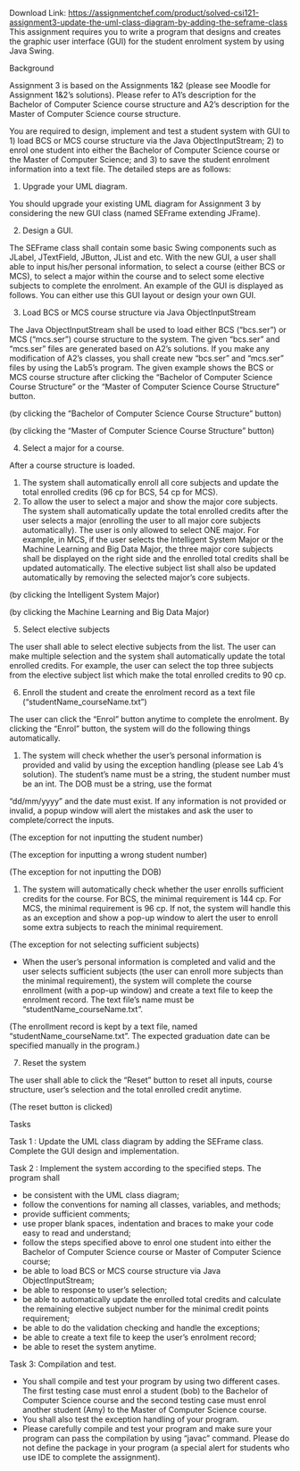 Download Link: https://assignmentchef.com/product/solved-csi121-assignment3-update-the-uml-class-diagram-by-adding-the-seframe-class
<br>
This assignment requires you to write a program that designs and creates the graphic user interface (GUI) for the student enrolment system by using Java Swing.

Background

Assignment 3 is based on the Assignments 1&amp;2 (please see Moodle for Assignment 1&amp;2’s solutions). Please refer to A1’s description for the Bachelor of Computer Science course structure and A2’s description for the Master of Computer Science course structure.

You are required to design, implement and test a student system with GUI to 1) load BCS or MCS course structure via the Java ObjectInputStream; 2) to enrol one student into either the Bachelor of Computer Science course or the Master of Computer Science; and 3) to save the student enrolment information into a text file. The detailed steps are as follows:

<ol>

 <li>Upgrade your UML diagram.</li>

</ol>

You should upgrade your existing UML diagram for Assignment 3 by considering the new GUI class (named SEFrame extending JFrame).

<ol start="2">

 <li>Design a GUI.</li>

</ol>

The SEFrame class shall contain some basic Swing components such as JLabel, JTextField, JButton, JList and etc. With the new GUI, a user shall able to input his/her personal information, to select a course (either BCS or MCS), to select a major within the course and to select some elective subjects to complete the enrolment. An example of the GUI is displayed as follows. You can either use this GUI layout or design your own GUI.

<ol start="3">

 <li>Load BCS or MCS course structure via Java ObjectInputStream</li>

</ol>

The Java ObjectInputStream shall be used to load either BCS (“bcs.ser”) or MCS (“mcs.ser”) course structure to the system. The given “bcs.ser” and “mcs.ser” files are generated based on A2’s solutions. If you make any modification of A2’s classes, you shall create new “bcs.ser” and “mcs.ser” files by using the Lab5’s program. The given example shows the BCS or MCS course structure after clicking the “Bachelor of Computer Science Course Structure” or the “Master of Computer Science Course Structure” button.

(by clicking the “Bachelor of Computer Science Course Structure” button)

(by clicking the “Master of Computer Science Course Structure” button)

<ol start="4">

 <li>Select a major for a course.</li>

</ol>

After a course structure is loaded.

<ol>

 <li>The system shall automatically enroll all core subjects and update the total enrolled credits (96 cp for BCS, 54 cp for MCS).</li>

 <li>To allow the user to select a major and show the major core subjects. The system shall automatically update the total enrolled credits after the user selects a major (enrolling the user to all major core subjects automatically). The user is only allowed to select ONE major. For example, in MCS, if the user selects the Intelligent System Major or the Machine Learning and Big Data Major, the three major core subjects shall be displayed on the right side and the enrolled total credits shall be updated automatically. The elective subject list shall also be updated automatically by removing the selected major’s core subjects.</li>

</ol>

(by clicking the Intelligent System Major)

(by clicking the Machine Learning and Big Data Major)

<ol start="5">

 <li>Select elective subjects</li>

</ol>

The user shall able to select elective subjects from the list. The user can make multiple selection and the system shall automatically update the total enrolled credits. For example, the user can select the top three subjects from the elective subject list which make the total enrolled credits to 90 cp.




<ol start="6">

 <li>Enroll the student and create the enrolment record as a text file (“studentName_courseName.txt”)</li>

</ol>

The user can click the “Enrol” button anytime to complete the enrolment. By clicking the “Enrol” button, the system will do the following things automatically.

<ol>

 <li>The system will check whether the user’s personal information is provided and valid by using the exception handling (please see Lab 4’s solution). The student’s name must be a string, the student number must be an int. The DOB must be a string, use the format</li>

</ol>

“dd/mm/yyyy” and the date must exist. If any information is not provided or invalid, a popup window will alert the mistakes and ask the user to complete/correct the inputs.




(The exception for not inputting the student number)

(The exception for inputting a wrong student number)




(The exception for not inputting the DOB)




<ol>

 <li>The system will automatically check whether the user enrolls sufficient credits for the course. For BCS, the minimal requirement is 144 cp. For MCS, the minimal requirement is 96 cp. If not, the system will handle this as an exception and show a pop-up window to alert the user to enroll some extra subjects to reach the minimal requirement.</li>

</ol>

(The exception for not selecting sufficient subjects)

<ul>

 <li>When the user’s personal information is completed and valid and the user selects sufficient subjects (the user can enroll more subjects than the minimal requirement), the system will complete the course enrollment (with a pop-up window) and create a text file to keep the enrolment record. The text file’s name must be “studentName_courseName.txt”.</li>

</ul>

(The enrollment record is kept by a text file, named “studentName_courseName.txt”. The expected graduation date can be specified manually in the program.)

<ol start="7">

 <li>Reset the system</li>

</ol>

The user shall able to click the “Reset” button to reset all inputs, course structure, user’s selection and the total enrolled credit anytime.

(The reset button is clicked)

<strong> </strong>

Tasks

Task 1 : Update the UML class diagram by adding the SEFrame class. Complete the GUI design and implementation.

Task 2 : Implement the system according to the specified steps. The program shall

<ul>

 <li>be consistent with the UML class diagram;</li>

 <li>follow the conventions for naming all classes, variables, and methods;</li>

 <li>provide sufficient comments;</li>

 <li>use proper blank spaces, indentation and braces to make your code easy to read and understand;</li>

 <li>follow the steps specified above to enrol one student into either the Bachelor of Computer Science course or Master of Computer Science course;</li>

 <li>be able to load BCS or MCS course structure via Java ObjectInputStream;</li>

 <li>be able to response to user’s selection;</li>

 <li>be able to automatically update the enrolled total credits and calculate the remaining elective subject number for the minimal credit points requirement;</li>

 <li>be able to do the validation checking and handle the exceptions;</li>

 <li>be able to create a text file to keep the user’s enrolment record;</li>

 <li>be able to reset the system anytime.</li>

</ul>

Task 3: Compilation and test.

<ul>

 <li>You shall compile and test your program by using two different cases. The first testing case must enrol a student (bob) to the Bachelor of Computer Science course and the second testing case must enrol another student (Amy) to the Master of Computer Science course.</li>

 <li>You shall also test the exception handling of your program.</li>

 <li>Please carefully compile and test your program and make sure your program can pass the compilation by using “javac” command. Please do not define the package in your program (a special alert for students who use IDE to complete the assignment).</li>

</ul>